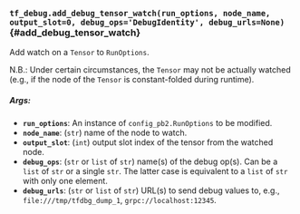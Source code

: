 ### `tf_debug.add_debug_tensor_watch(run_options, node_name, output_slot=0, debug_ops='DebugIdentity', debug_urls=None)` {#add_debug_tensor_watch}

Add watch on a `Tensor` to `RunOptions`.

N.B.: Under certain circumstances, the `Tensor` may not be actually watched
  (e.g., if the node of the `Tensor` is constant-folded during runtime).

##### Args:


*  <b>`run_options`</b>: An instance of `config_pb2.RunOptions` to be modified.
*  <b>`node_name`</b>: (`str`) name of the node to watch.
*  <b>`output_slot`</b>: (`int`) output slot index of the tensor from the watched node.
*  <b>`debug_ops`</b>: (`str` or `list` of `str`) name(s) of the debug op(s). Can be a
    `list` of `str` or a single `str`. The latter case is equivalent to a
    `list` of `str` with only one element.
*  <b>`debug_urls`</b>: (`str` or `list` of `str`) URL(s) to send debug values to,
    e.g., `file:///tmp/tfdbg_dump_1`, `grpc://localhost:12345`.

